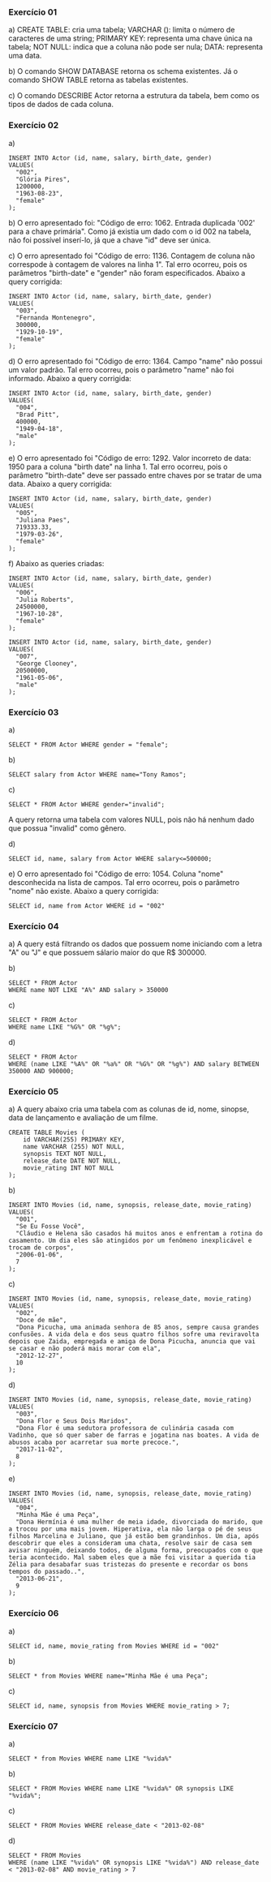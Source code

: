 ### Exercício 01
a) 
CREATE TABLE: cria uma tabela;
VARCHAR (): limita o número de caracteres de uma string;
PRIMARY KEY: representa uma chave única na tabela;
NOT NULL: indica que a coluna não pode ser nula;
DATA: representa uma data.

b) O comando SHOW DATABASE retorna os schema existentes. Já o comando SHOW TABLE retorna as tabelas existentes.

c) O comando DESCRIBE Actor retorna a estrutura da tabela, bem como os tipos de dados de cada coluna.

### Exercício 02
a) 
``` 
INSERT INTO Actor (id, name, salary, birth_date, gender)
VALUES(
  "002", 
  "Glória Pires",
  1200000,
  "1963-08-23", 
  "female"
);
```

b) O erro apresentado foi: "Código de erro: 1062. Entrada duplicada '002' para a chave primária". Como já existia um dado com o id 002 na tabela, não foi possível inserí-lo, já que a chave "id" deve ser única.

c) O erro apresentado foi "Código de erro: 1136. Contagem de coluna não correspode à contagem de valores na linha 1". Tal erro ocorreu, pois os parâmetros "birth-date" e "gender" não foram especificados. Abaixo a query corrigida:

```
INSERT INTO Actor (id, name, salary, birth_date, gender)
VALUES(
  "003", 
  "Fernanda Montenegro",
  300000,
  "1929-10-19", 
  "female"
);
```

d) O erro apresentado foi "Código de erro: 1364. Campo "name" não possui um valor padrão. Tal erro ocorreu, pois o parâmetro "name" não foi informado. Abaixo a query corrigida:
```
INSERT INTO Actor (id, name, salary, birth_date, gender)
VALUES(
  "004",
  "Brad Pitt",
  400000,
  "1949-04-18", 
  "male"
);
```
e) O erro apresentado foi "Código de erro: 1292. Valor incorreto de data: 1950 para a coluna "birth date" na linha 1. Tal erro ocorreu, pois o parâmetro "birth-date" deve ser passado entre chaves por se tratar de uma data. Abaixo a query corrigida:
```
INSERT INTO Actor (id, name, salary, birth_date, gender)
VALUES(
  "005", 
  "Juliana Paes",
  719333.33,
  "1979-03-26", 
  "female"
);
```
f) Abaixo as queries criadas:
```
INSERT INTO Actor (id, name, salary, birth_date, gender)
VALUES(
  "006", 
  "Julia Roberts",
  24500000,
  "1967-10-28", 
  "female"
);
```
```
INSERT INTO Actor (id, name, salary, birth_date, gender)
VALUES(
  "007", 
  "George Clooney",
  20500000,
  "1961-05-06", 
  "male"
);
```

### Exercício 03
a)
```
SELECT * FROM Actor WHERE gender = "female";
```

b) 
```
SELECT salary from Actor WHERE name="Tony Ramos";
```

c)
```
SELECT * FROM Actor WHERE gender="invalid";
```
A query retorna uma tabela com valores NULL, pois não há nenhum dado que possua "invalid" como gênero.

d) 
```
SELECT id, name, salary from Actor WHERE salary<=500000;
```

e) O erro apresentado foi "Código de erro: 1054. Coluna "nome" desconhecida na lista de campos. Tal erro ocorreu, pois o parâmetro "nome" não existe. Abaixo a query corrigida:
```
SELECT id, name from Actor WHERE id = "002"
```

### Exercício 04
a) A query está filtrando os dados que possuem nome iniciando com a letra "A" ou "J" e que possuem sálario maior do que R$ 300000.

b)
```
SELECT * FROM Actor
WHERE name NOT LIKE "A%" AND salary > 350000
```

c) 
```
SELECT * FROM Actor
WHERE name LIKE "%G%" OR "%g%";
```

d) 
```
SELECT * FROM Actor
WHERE (name LIKE "%A%" OR "%a%" OR "%G%" OR "%g%") AND salary BETWEEN 350000 AND 900000;
```

### Exercício 05
a) A query abaixo cria uma tabela com as colunas de id, nome, sinopse, data de lançamento e avaliação de um filme.
```
CREATE TABLE Movies (
    id VARCHAR(255) PRIMARY KEY,
    name VARCHAR (255) NOT NULL,
    synopsis TEXT NOT NULL,
    release_date DATE NOT NULL,
    movie_rating INT NOT NULL
);
```

b) 
```
INSERT INTO Movies (id, name, synopsis, release_date, movie_rating)
VALUES(
  "001", 
  "Se Eu Fosse Você",
  "Cláudio e Helena são casados há muitos anos e enfrentam a rotina do casamento. Um dia eles são atingidos por um fenômeno inexplicável e trocam de corpos",
  "2006-01-06", 
  7
);
```
c)
```
INSERT INTO Movies (id, name, synopsis, release_date, movie_rating)
VALUES(
  "002", 
  "Doce de mãe",
  "Dona Picucha, uma animada senhora de 85 anos, sempre causa grandes confusões. A vida dela e dos seus quatro filhos sofre uma reviravolta depois que Zaida, empregada e amiga de Dona Picucha, anuncia que vai se casar e não poderá mais morar com ela",
  "2012-12-27", 
  10
);
```
d) 
```
INSERT INTO Movies (id, name, synopsis, release_date, movie_rating)
VALUES(
  "003", 
  "Dona Flor e Seus Dois Maridos",
  "Dona Flor é uma sedutora professora de culinária casada com Vadinho, que só quer saber de farras e jogatina nas boates. A vida de abusos acaba por acarretar sua morte precoce.",
  "2017-11-02", 
  8
);
```

e) 
```
INSERT INTO Movies (id, name, synopsis, release_date, movie_rating)
VALUES(
  "004", 
  "Minha Mãe é uma Peça",
  "Dona Hermínia é uma mulher de meia idade, divorciada do marido, que a trocou por uma mais jovem. Hiperativa, ela não larga o pé de seus filhos Marcelina e Juliano, que já estão bem grandinhos. Um dia, após descobrir que eles a consideram uma chata, resolve sair de casa sem avisar ninguém, deixando todos, de alguma forma, preocupados com o que teria acontecido. Mal sabem eles que a mãe foi visitar a querida tia Zélia para desabafar suas tristezas do presente e recordar os bons tempos do passado..",
  "2013-06-21", 
  9
);
```

### Exercício 06
a) 
```
SELECT id, name, movie_rating from Movies WHERE id = "002"
```

b) 
```
SELECT * from Movies WHERE name="Minha Mãe é uma Peça";
```

c) 
```
SELECT id, name, synopsis from Movies WHERE movie_rating > 7;
```

### Exercício 07
a)
```
SELECT * from Movies WHERE name LIKE "%vida%"
```

b) 
```
SELECT * FROM Movies WHERE name LIKE "%vida%" OR synopsis LIKE "%vida%";
```

c) 
```
SELECT * FROM Movies WHERE release_date < "2013-02-08"
```

d) 
```
SELECT * FROM Movies
WHERE (name LIKE "%vida%" OR synopsis LIKE "%vida%") AND release_date < "2013-02-08" AND movie_rating > 7
```



